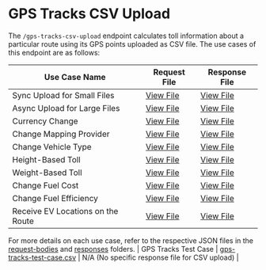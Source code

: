 # GPS Tracks CSV Upload

The `/gps-tracks-csv-upload` endpoint calculates toll information about a particular route using its GPS points uploaded as CSV file. The use cases of this endpoint are as follows:

| Use Case Name | Request File | Response File |
|---------------|--------------|---------------|
| Sync Upload for Small Files | [View File](01-sync-upload-for-small-files.json) | [View File](../responses/gps-tracks-csv-upload/01-sync-upload-for-small-files.json) |
| Async Upload for Large Files | [View File](02-async-upload-for-large-files.json) | [View File](../responses/gps-tracks-csv-upload/02-async-upload-for-large-files.json) |
| Currency Change | [View File](03-currency-change.json) | [View File](../responses/gps-tracks-csv-upload/03-currency-change.json) |
| Change Mapping Provider | [View File](04-change-mapping-provider.json) | [View File](../responses/gps-tracks-csv-upload/04-change-mapping-provider.json) |
| Change Vehicle Type | [View File](05a-change-vehicle-type.json) | [View File](../responses/gps-tracks-csv-upload/05a-change-vehicle-type.json) |
| Height-Based Toll | [View File](05b-height-based-toll.json) | [View File](../responses/gps-tracks-csv-upload/05b-height-based-toll.json) |
| Weight-Based Toll | [View File](05c-weight-based-toll.json) | [View File](../responses/gps-tracks-csv-upload/05c-weight-based-toll.json) |
| Change Fuel Cost | [View File](06a-change-fuel-cost.json) | [View File](../responses/gps-tracks-csv-upload/06a-change-fuel-cost.json) |
| Change Fuel Efficiency | [View File](06b-change-fuel-efficiency.json) | [View File](../responses/gps-tracks-csv-upload/06b-change-fuel-efficiency.json) |
| Receive EV Locations on the Route | [View File](07-receive-ev-locations-on-the-route.json) | [View File](../responses/gps-tracks-csv-upload/07-receive-ev-locations-on-the-route.json) |

For more details on each use case, refer to the respective JSON files in the [request-bodies](request-bodies/gps-tracks-csv-upload) and [responses](responses/gps-tracks-csv-upload) folders.
| GPS Tracks Test Case | [gps-tracks-test-case.csv](./gps-tracks-test-case.csv) | N/A (No specific response file for CSV upload) |
